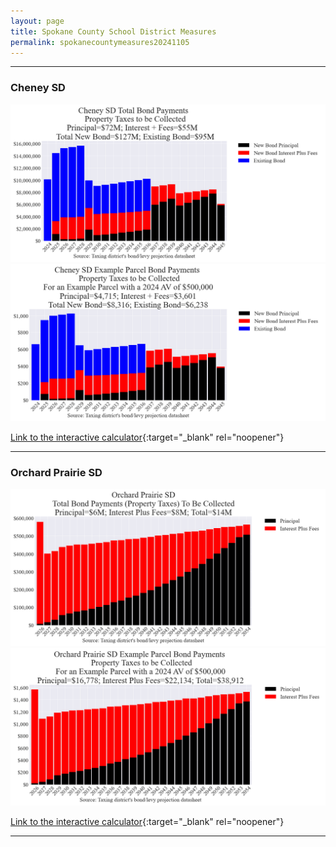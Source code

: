 ```yaml
---
layout: page
title: Spokane County School District Measures
permalink: spokanecountymeasures20241105
---
```


___

### Cheney SD

![Cheney SD bond totals chart](pagesManual/LeviesReport/20241105/Cheney.png "Cheney SD bond totals chart")
![Cheney SD bond example parcel chart](pagesManual/LeviesReport/20241105/CheneyParcel.png "Cheney SD bond example parcel chart")

[Link to the interactive calculator](calculator_cheney_20241105_enhanced){:target="_blank" rel="noopener"}

___

### Orchard Prairie SD

![Orchard Prairie SD bond totals chart](pagesManual/LeviesReport/20241105/OrchardPrairie.png "Orchard Prairie SD bond totals chart")
![Orchard Prairie SD bond example parcel chart](pagesManual/LeviesReport/20241105/OrchardPrairieParcel.png "Orchard Prairie SD bond example parcel chart")

[Link to the interactive calculator](calculator_orchard_prairie_20241105_enhanced){:target="_blank" rel="noopener"}

___

